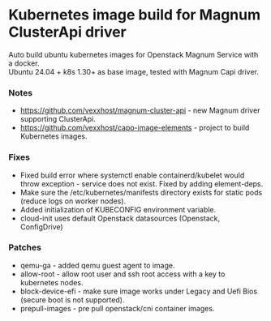 # Kubernetes image build for Magnum ClusterApi driver

Auto build ubuntu kubernetes images for Openstack Magnum Service with a docker.   
Ubuntu 24.04 + k8s 1.30+ as base image, tested with Magnum Capi driver.

### Notes
* https://github.com/vexxhost/magnum-cluster-api - new Magnum driver supporting ClusterApi.
* https://github.com/vexxhost/capo-image-elements - project to build Kubernetes images.

### Fixes
* Fixed build error where systemctl enable containerd/kubelet would throw exception - service does not exist. Fixed by adding element-deps.
* Make sure the /etc/kubernetes/manifests directory exists for static pods (reduce logs on worker nodes).
* Added initialization of KUBECONFIG environment variable.
* cloud-init uses default Openstack datasources (Openstack, ConfigDrive)

### Patches
* qemu-ga - added qemu guest agent to image.
* allow-root - allow root user and ssh root access with a key to kubernetes nodes.
* block-device-efi - make sure image works under Legacy and Uefi Bios (secure boot is not supported).
* prepull-images - pre pull openstack/cni container images.
